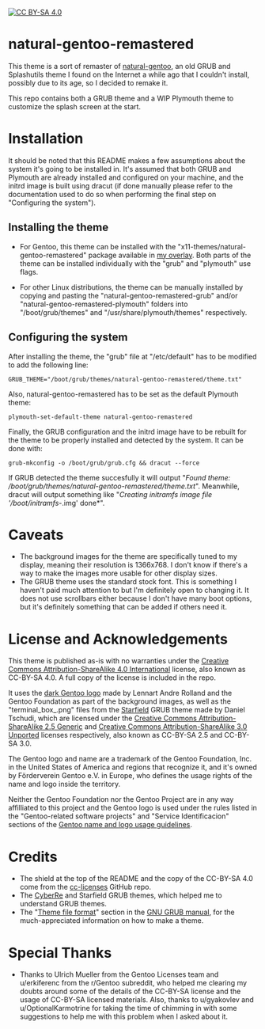 [![CC BY-SA 4.0][cc-by-sa-shield]][cc-by-sa]

# natural-gentoo-remastered
This theme is a sort of remaster of [natural-gentoo](https://jtyr.github.io/natural-gentoo), an old GRUB and Splashutils theme I found on the Internet a while ago that I couldn't install, possibly due to its age, so I decided to remake it.

This repo contains both a GRUB theme and a WIP Plymouth theme to customize the splash screen at the start.

# Installation
It should be noted that this README makes a few assumptions about the system it's going to be installed in. It's assumed that both GRUB and Plymouth are already installed and configured on your machine, and the initrd image is built using dracut (if done manually please refer to the documentation used to do so when performing the final step on "Configuring the system").

## Installing the theme
* For Gentoo, this theme can be installed with the "x11-themes/natural-gentoo-remastered" package available in [my overlay](https://github.com/foopsss/Ebuilds). Both parts of the theme can be installed individually with the "grub" and "plymouth" use flags.

* For other Linux distributions, the theme can be manually installed by copying and pasting the "natural-gentoo-remastered-grub" and/or "natural-gentoo-remastered-plymouth" folders into "/boot/grub/themes" and "/usr/share/plymouth/themes" respectively.

## Configuring the system
After installing the theme, the "grub" file at "/etc/default" has to be modified to add the following line:

	GRUB_THEME="/boot/grub/themes/natural-gentoo-remastered/theme.txt"

Also, natural-gentoo-remastered has to be set as the default Plymouth theme:

	plymouth-set-default-theme natural-gentoo-remastered

Finally, the GRUB configuration and the initrd image have to be rebuilt for the theme to be properly installed and detected by the system. It can be done with:

	grub-mkconfig -o /boot/grub/grub.cfg && dracut --force

If GRUB detected the theme succesfully it will output "*Found theme: /boot/grub/themes/natural-gentoo-remastered/theme.txt*". Meanwhile, dracut will output something like "*Creating initramfs image file '/boot/initramfs-*.img' done*".

# Caveats
* The background images for the theme are specifically tuned to my display, meaning their resolution is 1366x768. I don't know if there's a way to make the images more usable for other display sizes.
* The GRUB theme uses the standard stock font. This is something I haven't paid much attention to but I'm definitely open to changing it. It does not use scrollbars either because I don't have many boot options, but it's definitely something that can be added if others need it.

# License and Acknowledgements
This theme is published as-is with no warranties under the [Creative Commons Attribution-ShareAlike 4.0 International](https://creativecommons.org/licenses/by-sa/4.0/legalcode) license, also known as CC-BY-SA 4.0. A full copy of the license is included in the repo.

It uses the [dark Gentoo logo](https://wiki.gentoo.org/wiki/File:Gentoo-logo-dark.svg) made by Lennart Andre Rolland and the Gentoo Foundation as part of the background images, as well as the "terminal_box_.png" files from the [Starfield](https://git.savannah.gnu.org/cgit/grub.git/tree/themes/starfield) GRUB theme made by Daniel Tschudi, which are licensed under the [Creative Commons Attribution-ShareAlike 2.5 Generic](https://creativecommons.org/licenses/by-sa/2.5/legalcode) and [Creative Commons Attribution-ShareAlike 3.0 Unported](https://creativecommons.org/licenses/by-sa/3.0/legalcode) licenses respectively, also known as CC-BY-SA 2.5 and CC-BY-SA 3.0.

The Gentoo logo and name are a trademark of the Gentoo Foundation, Inc. in the United States of America and regions that recognize it, and it's owned by Förderverein Gentoo e.V. in Europe, who defines the usage rights of the name and logo inside the territory.

Neither the Gentoo Foundation nor the Gentoo Project are in any way affilliated to this project and the Gentoo logo is used under the rules listed in the "Gentoo-related software projects" and "Service Identificacion" sections of the [Gentoo name and logo usage guidelines](https://www.gentoo.org/inside-gentoo/foundation/name-logo-guidelines.html).

# Credits
* The shield at the top of the README and the copy of the CC-BY-SA 4.0 come from the [cc-licenses](https://github.com/santisoler/cc-licenses) GitHub repo.
* The [CyberRe](https://www.gnome-look.org/p/1420727/) and Starfield GRUB themes, which helped me to understand GRUB themes.
* The "[Theme file format](https://www.gnu.org/software/grub/manual/grub/html_node/Theme-file-format.html)" section in the [GNU GRUB manual](https://www.gnu.org/software/grub/manual/grub/grub.html), for the much-appreciated information on how to make a theme.

# Special Thanks
* Thanks to Ulrich Mueller from the Gentoo Licenses team and u/erkiferenc from the r/Gentoo subreddit, who helped me clearing my doubts around some of the details of the CC-BY-SA license and the usage of CC-BY-SA licensed materials. Also, thanks to u/gyakovlev and u/OptionalKarmotrine for taking the time of chimming in with some suggestions to help me with this problem when I asked about it.

[cc-by-sa]: http://creativecommons.org/licenses/by-sa/4.0/
[cc-by-sa-shield]: https://img.shields.io/badge/License-CC%20BY--SA%204.0-lightgrey.svg
